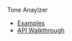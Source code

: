 Tone Anaylzer 
- [Examples](https://github.com/watson-developer-cloud/python-sdk/blob/master/examples/tone_analyzer_v3.py)
- [API Walkthrough](https://www.ibm.com/watson/developercloud/tone-analyzer/api/v3/?python#api_explorer)